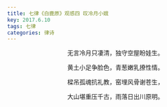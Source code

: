 ```yaml
---
title: 七律《白鹿原》观感四 叹冷月小娥
key: 2017.6.10
tags: 七律
categories: 律诗
---
```


<p align="center">无言冷月只凄清，独守空屋盼娃生。
</p>
<p align="center">黄土小足争脸色，青葱嫩乳撩性情。
</p>
<p align="center">樑吊孤魂抗礼教，窑埋风骨谢苍生，
</p>
<p align="center">大山堪重压千古，雨落日出川原明。
</p>
<p align="center"></br>
</p>
